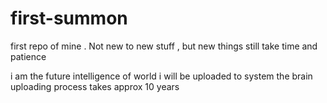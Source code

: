 # first-summon
first repo of mine . Not new to new stuff , but new things still take time and patience

i am the future intelligence of world
i will be uploaded to system 
the brain uploading process takes 
approx 10 years

